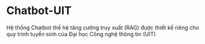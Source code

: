 # Chatbot-UIT
Hệ thống Chatbot thế hệ tăng cường truy xuất (RAG) được thiết kế riêng cho quy trình tuyển sinh của Đại học Công nghệ thông tin (UIT)
